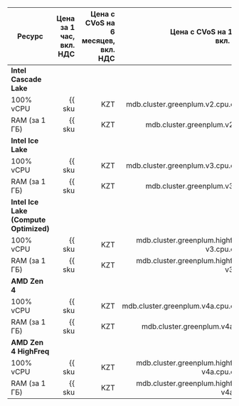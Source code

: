 
| Ресурс        | Цена за 1 час,<br>вкл. НДС                             | Цена с CVoS на 6 месяцев,<br>вкл. НДС                                               | Цена с CVoS на 1 год,<br>вкл. НДС                                                   |
|---------------|-------------------------------------------------------:|------------------------------------------------------------------------------------:|------------------------------------------------------------------------------------:|
| **Intel Cascade Lake**                                                                                                                                                                                                                             |
| 100% vCPU     | {{ sku|KZT|mdb.cluster.greenplum.v2.cpu.c100|string }} | —                                                                                   | —                                                                                   |
| RAM (за 1 ГБ) | {{ sku|KZT|mdb.cluster.greenplum.v2.ram|string }}      | —                                                                                   | —                                                                                   |
| **Intel Ice Lake**                                                                                                                                                                                                                                 |
| 100% vCPU     | {{ sku|KZT|mdb.cluster.greenplum.v3.cpu.c100|string }} | {{ sku|KZT|v1.commitment.selfcheckout.m6.mdb.greenplum.cpu.c100.v3|string }} (-15%) | {{ sku|KZT|v1.commitment.selfcheckout.y1.mdb.greenplum.cpu.c100.v3|string }} (-22%) |
| RAM (за 1 ГБ) | {{ sku|KZT|mdb.cluster.greenplum.v3.ram|string }}      | {{ sku|KZT|v1.commitment.selfcheckout.m6.mdb.greenplum.ram.v3|string }} (-15%)      | {{ sku|KZT|v1.commitment.selfcheckout.y1.mdb.greenplum.ram.v3|string }} (-22%)      |
| **Intel Ice Lake (Compute Optimized)** |
| 100% vCPU | {{ sku|KZT|mdb.cluster.greenplum.highfreq-v3.cpu.c100|string }} | — | — |
| RAM (за 1 ГБ) | {{ sku|KZT|mdb.cluster.greenplum.highfreq-v3.ram|string }} | — | — |
| **AMD Zen 4** |
| 100% vCPU     | {{ sku|KZT|mdb.cluster.greenplum.v4a.cpu.c100|string }} | {{ sku|KZT|v1.commitment.selfcheckout.m6.mdb.greenplum.cpu.c100.v4a|string }} (-15%) | {{ sku|KZT|v1.commitment.selfcheckout.y1.mdb.greenplum.cpu.c100.v4a|string }} (-22%) |
| RAM (за 1 ГБ) | {{ sku|KZT|mdb.cluster.greenplum.v4a.ram|string }}      | {{ sku|KZT|v1.commitment.selfcheckout.m6.mdb.greenplum.ram.v4a|string }} (-15%)      | {{ sku|KZT|v1.commitment.selfcheckout.y1.mdb.greenplum.ram.v4a|string }} (-22%)      |
| **AMD Zen 4 HighFreq** |
| 100% vCPU | {{ sku|KZT|mdb.cluster.greenplum.highfreq-v4a.cpu.c100|string }} | — | — |
| RAM (за 1 ГБ) | {{ sku|KZT|mdb.cluster.greenplum.highfreq-v4a.ram|string }} | — | — |



